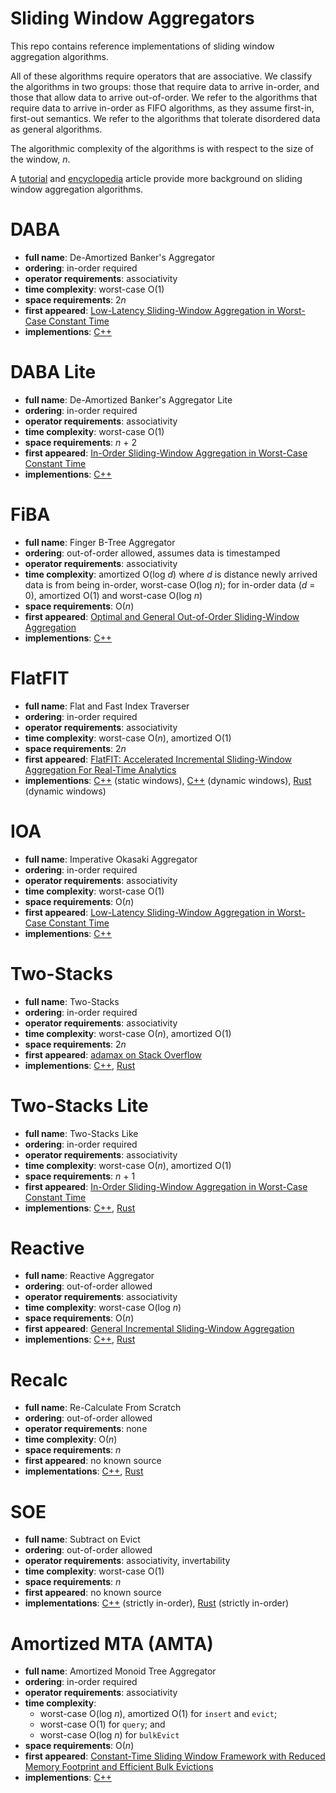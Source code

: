 # Sliding Window Aggregators
This repo contains reference implementations of sliding window aggregation 
algorithms.

All of these algorithms require operators that are associative. We classify the
algorithms in two groups: those that require data to arrive in-order, and those
that allow data to arrive out-of-order. We refer to the algorithms that require
data to arrive in-order as FIFO algorithms, as they assume first-in, first-out
semantics. We refer to the algorithms that tolerate disordered data as general 
algorithms.

The algorithmic complexity of the algorithms is with respect to the size of the
window, *n*.

A [tutorial][swag_tutorial] and [encyclopedia][swag_encyclopedia] article
provide more background on sliding window aggregation algorithms.

# DABA
- **full name**: De-Amortized Banker's Aggregator
- **ordering**: in-order required
- **operator requirements**: associativity
- **time complexity**: worst-case O(1)
- **space requirements**: 2*n*
- **first appeared**: [Low-Latency Sliding-Window Aggregation in Worst-Case Constant Time][debs2017]
- **implementions**: [C++](cpp/src/DABA.hpp)

# DABA Lite
- **full name**: De-Amortized Banker's Aggregator Lite
- **ordering**: in-order required
- **operator requirements**: associativity
- **time complexity**: worst-case O(1)
- **space requirements**: *n* + 2
- **first appeared**: [In-Order Sliding-Window Aggregation in Worst-Case Constant Time][vldbj2021]
- **implementions**: [C++](cpp/src/DABALite.hpp)

# FiBA
- **full name**: Finger B-Tree Aggregator
- **ordering**: out-of-order allowed, assumes data is timestamped
- **operator requirements**: associativity
- **time complexity**: amortized O(log *d*) where *d* is distance newly arrived data is from 
                       being in-order, worst-case O(log *n*); for in-order data (*d* = 0),
                       amortized O(1) and worst-case O(log *n*)
- **space requirements**: O(*n*)
- **first appeared**: [Optimal and General Out-of-Order Sliding-Window Aggregation][vldb2019]
- **implementions**: [C++](cpp/src/FiBA.hpp)

# FlatFIT
- **full name**: Flat and Fast Index Traverser
- **ordering**: in-order required
- **operator requirements**: associativity
- **time complexity**: worst-case O(*n*), amortized O(1)
- **space requirements**: 2*n*
- **first appeared**: [FlatFIT: Accelerated Incremental Sliding-Window Aggregation For Real-Time Analytics][ssdbm2017]
- **implementions**: [C++](cpp/src/FlatFIT.hpp) (static windows), 
                     [C++](cpp/src/DynamicFlatFIT.hpp) (dynamic windows),
                     [Rust](rust/src/flatfit/mod.rs) (dynamic windows)

# IOA
- **full name**: Imperative Okasaki Aggregator
- **ordering**: in-order required
- **operator requirements**: associativity
- **time complexity**: worst-case O(1)
- **space requirements**: O(*n*)
- **first appeared**: [Low-Latency Sliding-Window Aggregation in Worst-Case Constant Time][debs2017]
- **implementions**: [C++](cpp/src/OkasakisQueue.hpp)

# Two-Stacks
- **full name**: Two-Stacks
- **ordering**: in-order required
- **operator requirements**: associativity
- **time complexity**: worst-case O(*n*), amortized O(1)
- **space requirements**: 2*n*
- **first appeared**: [adamax on Stack Overflow][adamax2011]
- **implementions**: [C++](cpp/src/TwoStacks.hpp),
                   [Rust](rust/src/two_stacks/mod.rs)

# Two-Stacks Lite
- **full name**: Two-Stacks Like
- **ordering**: in-order required
- **operator requirements**: associativity
- **time complexity**: worst-case O(*n*), amortized O(1)
- **space requirements**: *n* + 1
- **first appeared**: [In-Order Sliding-Window Aggregation in Worst-Case Constant Time][vldbj2021]
- **implementions**: [C++](cpp/src/TwoStacksLite.hpp),
                    [Rust](rust/src/two_stacks_lite/mod.rs)

# Reactive
- **full name**: Reactive Aggregator
- **ordering**: out-of-order allowed
- **operator requirements**: associativity
- **time complexity**: worst-case O(log *n*)
- **space requirements**: O(*n*)
- **first appeared**: [General Incremental Sliding-Window Aggregation][vldb2015]
- **implementions**: [C++](cpp/src/Reactive.hpp),
                    [Rust](rust/src/reactive/mod.rs)

# Recalc
- **full name**: Re-Calculate From Scratch
- **ordering**: out-of-order allowed
- **operator requirements**: none
- **time complexity**: O(*n*)
- **space requirements**: *n*
- **first appeared**: no known source
- **implementations**: [C++](cpp/src/ReCalc.hpp),
                      [Rust](rust/src/recalc/mod.rs)

# SOE
- **full name**: Subtract on Evict
- **ordering**: out-of-order allowed
- **operator requirements**: associativity, invertability
- **time complexity**: worst-case O(1)
- **space requirements**: *n*
- **first appeared**: no known source
- **implementations**: [C++](cpp/src/SubtractOnEvict.hpp) (strictly in-order),
                      [Rust](rust/src/soe/mod.rs) (strictly in-order)
                      
# Amortized MTA (AMTA)
- **full name**: Amortized Monoid Tree Aggregator
- **ordering**: in-order required
- **operator requirements**: associativity
- **time complexity**: 
    -  worst-case O(log *n*), amortized O(1) for `insert` and `evict`;
    -  worst-case O(1) for `query`; and 
    -  worst-case O(log *n*) for `bulkEvict`
- **space requirements**: O(*n*)
- **first appeared**: [Constant-Time Sliding Window Framework with Reduced Memory Footprint and Efficient Bulk Evictions][tpds2018]
- **implementions**: [C++](cpp/src/AMTA.hpp)

[swag_tutorial]: https://dl.acm.org/doi/abs/10.1145/3093742.3095107
[swag_encyclopedia]: http://hirzels.com/martin/papers/encyc18-sliding-window.pdf
[debs2017]: https://dl.acm.org/doi/abs/10.1145/3093742.3093925
[adamax2011]: https://stackoverflow.com/questions/4802038/implement-a-queue-in-which-push-rear-pop-front-and-get-min-are-all-consta
[ssdbm2017]: https://dl.acm.org/doi/abs/10.1145/3085504.3085509
[vldb2019]: http://www.vldb.org/pvldb/vol12/p1167-tangwongsan.pdf
[vldb2015]: http://www.vldb.org/pvldb/vol8/p702-tangwongsan.pdf
[vldbj2021]: https://doi.org/10.1007/s00778-021-00668-3
[tpds2018]: https://doi.org/10.1109/TPDS.2018.2868960
